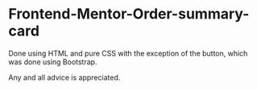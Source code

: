 # Frontend-Mentor-Order-summary-card

Done using HTML and pure CSS with the exception of the button, which was done using Bootstrap.

Any and all advice is appreciated.
